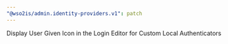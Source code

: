```yaml
---
"@wso2is/admin.identity-providers.v1": patch
---
```


Display User Given Icon in the Login Editor for Custom Local Authenticators
